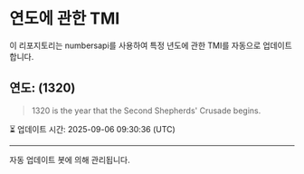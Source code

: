 
# 연도에 관한 TMI

이 리포지토리는 numbersapi를 사용하여 특정 년도에 관한 TMI를 자동으로 업데이트합니다.

## 연도: (1320)
> 1320 is the year that the Second Shepherds' Crusade begins.

⏳ 업데이트 시간: 2025-09-06 09:30:36 (UTC)

---
자동 업데이트 봇에 의해 관리됩니다.
